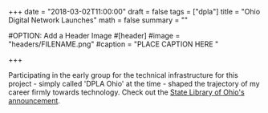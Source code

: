 +++
date = "2018-03-02T11:00:00"
draft = false
tags = ["dpla"]
title = "Ohio Digital Network Launches"
math = false
summary = ""

#OPTION: Add a Header Image
#[header]
#image = "headers/FILENAME.png"
#caption = "PLACE CAPTION HERE "

+++

Participating in the early group for the technical infrastructure for this project - simply called 'DPLA Ohio' at the time - shaped the trajectory of my career firmly towards technology. Check out the [State Library of Ohio's announcement](https://library.ohio.gov/news/ohio-digital-network-collections-debuts-dpla/).

